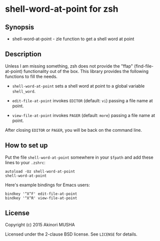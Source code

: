 shell-word-at-point for zsh
===========================

Synopsis
--------

* shell-word-at-point - zle function to get a shell word at point

Description
-----------

Unless I am missing something, zsh does not provide the "ffap"
(find-file-at-point) functionality out of the box.  This library
provides the following functions to fill the needs.

- `shell-word-at-point` sets a shell word at point to a global
  variable `shell_word`.

- `edit-file-at-point` invokes `EDITOR` (default: `vi`) passing a file
  name at point.

- `view-file-at-point` invokes `PAGER` (default: `more`) passing a
  file name at point.

After closing `EDITOR` or `PAGER`, you will be back on the command
line.

How to set up
-------------

Put the file `shell-word-at-point` somewhere in your `$fpath` and add
these lines to your `.zshrc`:

    autoload -Uz shell-word-at-point
    shell-word-at-point

Here's example bindings for Emacs users:

    bindkey '^X^F' edit-file-at-point
    bindkey '^X^R' view-file-at-point

License
-------

Copyright (c) 2015 Akinori MUSHA

Licensed under the 2-clause BSD license.
See `LICENSE` for details.
